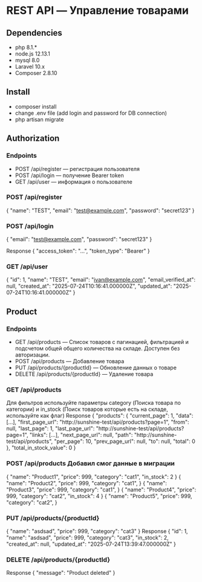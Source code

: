 # REST API — Управление товарами

## Dependencies
- php 8.1.*
- node.js 12.13.1
- mysql 8.0
- Laravel 10.x
- Composer 2.8.10

## Install
- composer install
- change .env file (add login and password for DB connection)
- php artisan migrate

## Authorization

### Endpoints
- POST /api/register — регистрация пользователя
- POST /api/login — получение Bearer token
- GET /api/user — информация о пользователе

### POST /api/register
{
"name": "TEST",
"email": "test@example.com",
"password": "secret123"
}

### POST /api/login
{
"email": "test@example.com",
"password": "secret123"
}

Response
{
"access_token": "...",
"token_type": "Bearer"
}

### GET /api/user
{
"id": 1,
"name": "TEST",
"email": "ivan@example.com",
"email_verified_at": null,
"created_at": "2025-07-24T10:16:41.000000Z",
"updated_at": "2025-07-24T10:16:41.000000Z"
}

## Product

### Endpoints
- GET /api/products — Список товаров с пагинацией, фильтрацией и подсчетом общей общего количества на складе. Доступен без авторизации.
- POST /api/products  — Добавление товара
- PUT /api/products/{productId}  — Обновление данных о товаре
- DELETE /api/products/{productId} — Удаление товара

### GET /api/products
Для фильтров используйте параметры category (Поиска товара по категории) и in_stock (Поиск товаров которые есть на складе, используйте как флаг)
Response
{
"products": {
"current_page": 1,
"data": [...],
"first_page_url": "http://sunshine-test/api/products?page=1",
"from": null,
"last_page": 1,
"last_page_url": "http://sunshine-test/api/products?page=1",
"links": [...],
"next_page_url": null,
"path": "http://sunshine-test/api/products",
"per_page": 10,
"prev_page_url": null,
"to": null,
"total": 0
},
"total_in_stock_value": 0
}

### POST /api/products Добавил смог данные в миграции
{
"name": "Product1",
"price": 999,
"category": "cat1",
"in_stock": 2
}
{
"name": "Product2",
"price": 999,
"category": "cat1",
}
{
"name": "Product3",
"price": 999,
"category": "cat1",
}
{
"name": "Product4",
"price": 999,
"category": "cat2",
"in_stock": 4
}
{
"name": "Product5",
"price": 999,
"category": "cat2",
}

### PUT /api/products/{productId} 
{
"name": "asdsad",
"price": 999,
"category": "cat3"
}
Response
{
"id": 1,
"name": "asdsad",
"price": 999,
"category": "cat3",
"in_stock": 2,
"created_at": null,
"updated_at": "2025-07-24T13:39:47.000000Z"
}

### DELETE /api/products/{productId}
Response
{
"message": "Product deleted"
}

